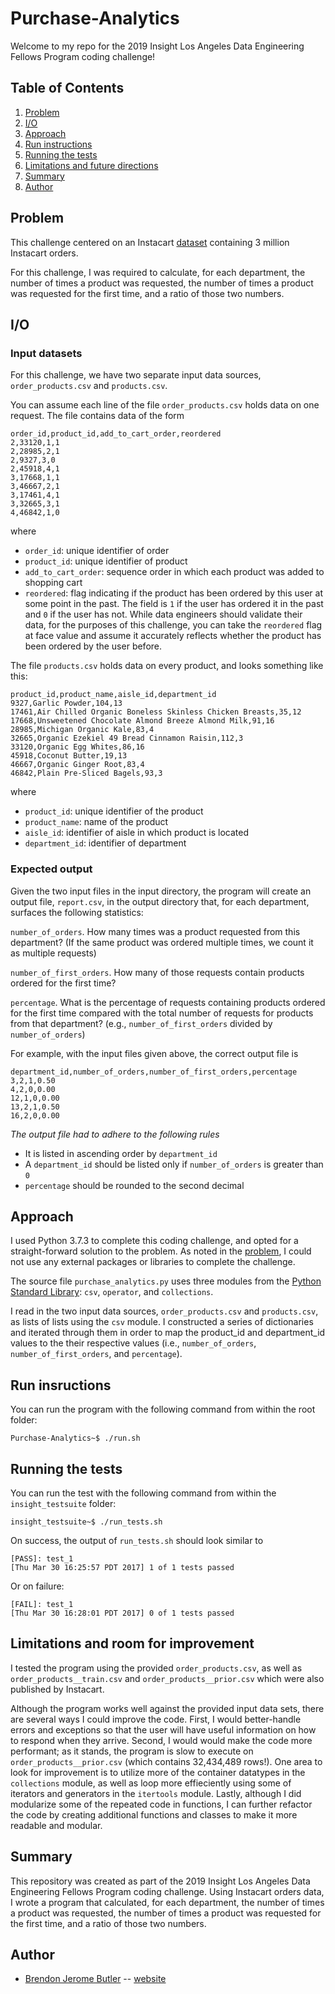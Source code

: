 # Purchase-Analytics
Welcome to my repo for the 2019 Insight Los Angeles Data Engineering Fellows Program coding challenge!

## Table of Contents
1. [Problem](README.md#problem)
1. [I/O](README.md#io)
1. [Approach](README.md#approach)
1. [Run instructions](README.md#run-instructions)
1. [Running the tests](README.md#running-the-tests)
1. [Limitations and future directions](README.md#limitations-and-room-for-improvement)
1. [Summary](README.md#summary)
1. [Author](README.md#author)

## Problem

This challenge centered on an Instacart [dataset](https://www.instacart.com/datasets/grocery-shopping-2017) containing 3 million Instacart orders.

For this challenge, I was required to calculate, for each department, the number of times a product was requested, the number of times a product was requested for the first time, and a ratio of those two numbers.

## I/O

### Input datasets

For this challenge, we have two separate input data sources, `order_products.csv` and `products.csv`.

You can assume each line of the file `order_products.csv` holds data on one request. The file contains data of the form

```
order_id,product_id,add_to_cart_order,reordered
2,33120,1,1
2,28985,2,1
2,9327,3,0
2,45918,4,1
3,17668,1,1
3,46667,2,1
3,17461,4,1
3,32665,3,1
4,46842,1,0
```

where

* `order_id`: unique identifier of order
* `product_id`: unique identifier of product
* `add_to_cart_order`: sequence order in which each product was added to shopping cart
* `reordered`: flag indicating if the product has been ordered by this user at some point in the past. The field is `1` if the user has ordered it in the past and `0` if the user has not. While data engineers should validate their data, for the purposes of this challenge, you can take the `reordered` flag at face value and assume it accurately reflects whether the product has been ordered by the user before.

The file `products.csv` holds data on every product, and looks something like this:

```
product_id,product_name,aisle_id,department_id
9327,Garlic Powder,104,13
17461,Air Chilled Organic Boneless Skinless Chicken Breasts,35,12
17668,Unsweetened Chocolate Almond Breeze Almond Milk,91,16
28985,Michigan Organic Kale,83,4
32665,Organic Ezekiel 49 Bread Cinnamon Raisin,112,3
33120,Organic Egg Whites,86,16
45918,Coconut Butter,19,13
46667,Organic Ginger Root,83,4
46842,Plain Pre-Sliced Bagels,93,3
```
where

* `product_id`: unique identifier of the product
* `product_name`: name of the product
* `aisle_id`: identifier of aisle in which product is located
* `department_id`: identifier of department


### Expected output

Given the two input files in the input directory, the program will create an output file, `report.csv`, in the output directory that, for each department, surfaces the following statistics:

`number_of_orders`. How many times was a product requested from this department? (If the same product was ordered multiple times, we count it as multiple requests)

`number_of_first_orders`. How many of those requests contain products ordered for the first time?

`percentage`. What is the percentage of requests containing products ordered for the first time compared with the total number of requests for products from that department? (e.g., `number_of_first_orders` divided by `number_of_orders`)

For example, with the input files given above, the correct output file is

```
department_id,number_of_orders,number_of_first_orders,percentage
3,2,1,0.50
4,2,0,0.00
12,1,0,0.00
13,2,1,0.50
16,2,0,0.00
```

*The output file had to adhere to the following rules*

- It is listed in ascending order by `department_id`
- A `department_id` should be listed only if `number_of_orders` is greater than `0`
- `percentage` should be rounded to the second decimal

## Approach

I used Python 3.7.3 to complete this coding challenge, and opted for a straight-forward solution to the problem. As noted in the [problem](README.md#problem), I could not use any external packages or libraries
to complete the challenge. 

The source file `purchase_analytics.py` uses three modules from the [Python Standard Library](https://docs.python.org/3/library/index.html): `csv`, `operator`, and `collections`.

I read in the two input data sources, `order_products.csv` and `products.csv`, as lists of lists using the `csv` module. I constructed a series of dictionaries and iterated through them in order to map the product_id and department_id values to the their respective values (i.e., `number_of_orders`, `number_of_first_orders`, and `percentage`).

## Run insructions

You can run the program with the following command from within the root folder:

    Purchase-Analytics~$ ./run.sh

## Running the tests

You can run the test with the following command from within the `insight_testsuite` folder:

    insight_testsuite~$ ./run_tests.sh

On success, the output of `run_tests.sh` should look similar to

    [PASS]: test_1
    [Thu Mar 30 16:25:57 PDT 2017] 1 of 1 tests passed

Or on failure:

    [FAIL]: test_1
    [Thu Mar 30 16:28:01 PDT 2017] 0 of 1 tests passed
	
## Limitations and room for improvement

I tested the program using the provided `order_products.csv`, as well as `order_products__train.csv` and `order_products__prior.csv` which were also published by Instacart. 

Although the program works well against the provided input data sets, there are several ways I could improve the code. First, I would better-handle errors and exceptions so that the user will have useful information on how to respond when they arrive. Second, I would would make the code more performant; as it stands, the program is slow to execute on `order_products__prior.csv` (which contains 32,434,489 rows!). One area to look for improvement is to utilize more of the container datatypes in the `collections` module, as well as loop more effieciently using some of iterators and generators in the `itertools` module.
Lastly, although I did modularize some of the repeated code in functions, I can further refactor the code by creating additional functions and classes to make it more readable and modular.

## Summary

This repository was created as part of the 2019 Insight Los Angeles Data Engineering Fellows Program coding challenge. Using Instacart orders data, I wrote a program that calculated, for each department, the number of times a product was requested, the number of times a product was requested for the first time, and a ratio of those two numbers.

## Author

* [Brendon Jerome Butler](https://github.com/butlerbj) -- [website](https://brendonjeromebutler.com)